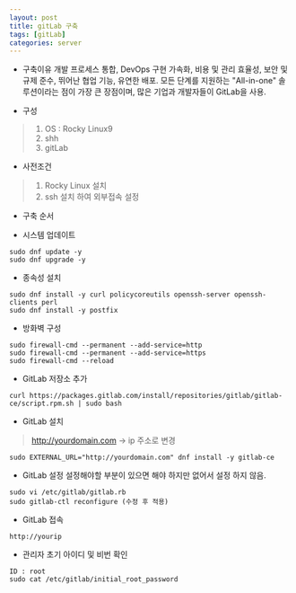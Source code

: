 ```yaml
---
layout: post
title: gitLab 구축
tags: [gitLab]
categories: server
---
```


- 구축이유
개발 프로세스 통합, DevOps 구현 가속화, 비용 및 관리 효율성, 보안 및 규제 준수, 뛰어난 협업 기능, 유연한 배포.
모든 단계를 지원하는 "All-in-one" 솔루션이라는 점이 가장 큰 장점이며, 많은 기업과 개발자들이 GitLab을 사용.


- 구성
> 1. OS : Rocky Linux9
> 2. shh
> 3. gitLab

- 사전조건
> 1. Rocky Linux 설치
> 2. ssh 설치 하여 외부접속 설정

- 구축 순서

- 시스템 업데이트
```
sudo dnf update -y
sudo dnf upgrade -y
```

- 종속성 설치
```
sudo dnf install -y curl policycoreutils openssh-server openssh-clients perl
sudo dnf install -y postfix
```

- 방화벽 구성
```
sudo firewall-cmd --permanent --add-service=http
sudo firewall-cmd --permanent --add-service=https
sudo firewall-cmd --reload
```

- GitLab 저장소 추가
```
curl https://packages.gitlab.com/install/repositories/gitlab/gitlab-ce/script.rpm.sh | sudo bash
```

- GitLab 설치
> http://yourdomain.com -> ip 주소로 변경
```
sudo EXTERNAL_URL="http://yourdomain.com" dnf install -y gitlab-ce
```

 - GitLab 설정
 설정해야할 부분이 있으면 해야 하지만 없어서 설정 하지 않음.
 ```
sudo vi /etc/gitlab/gitlab.rb
sudo gitlab-ctl reconfigure (수정 후 적용)
```

- GitLab 접속
```
http://yourip
```

- 관리자 초기 아이디 및 비번 확인
```
ID : root
sudo cat /etc/gitlab/initial_root_password
```